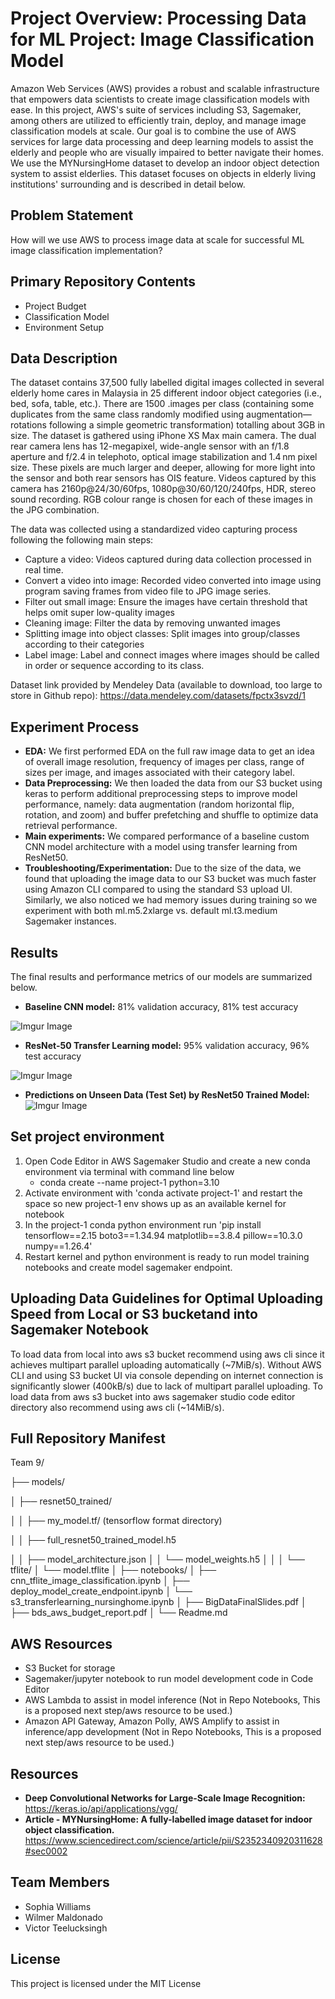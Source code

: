 # Project Overview: Processing Data for ML Project: Image Classification Model

Amazon Web Services (AWS) provides a robust and scalable infrastructure that empowers  data scientists to create image classification models with ease. In this project, AWS's suite of services including S3, Sagemaker, among others are utilized to efficiently train, deploy, and manage image classification models at scale. Our goal is to combine the use of AWS services for large data processing and deep learning models to assist the elderly and people who are visually impaired to better navigate their homes. We use the MYNursingHome dataset to develop an indoor object detection system to assist elderlies. This dataset focuses on objects in elderly living institutions' surrounding and is described in detail below.

## Problem Statement

How will we use AWS to process image data at scale for successful ML image classification implementation? 

## Primary Repository Contents

- Project Budget
- Classification Model
- Environment Setup

## Data Description

The dataset contains 37,500 fully labelled digital images collected in several elderly home cares in Malaysia in 25 different indoor object categories (i.e., bed, sofa, table, etc.). There are 1500 .images per class (containing some duplicates from the same class randomly modified using augmentation—rotations following a simple geometric transformation) totalling about 3GB in size. The dataset is gathered using iPhone XS Max main camera.  The dual rear camera lens has 12-megapixel, wide-angle sensor with an f/1.8 aperture and f/2.4 in telephoto, optical image stabilization and 1.4 nm pixel size. These pixels are much larger and deeper, allowing for more light into the sensor and both rear sensors has OIS feature. Videos captured by this camera has 2160p@24/30/60fps, 1080p@30/60/120/240fps, HDR, stereo sound recording. RGB colour range is chosen for each of these images in the JPG combination.

The data was collected using a standardized video capturing process following the following main steps:

- Capture a video: Videos captured during data collection processed in real time.
- Convert a video into image: Recorded video converted into image using program saving frames from video file to JPG image series.
- Filter out small image: Ensure the images have certain threshold that helps omit super low-quality images
- Cleaning image: Filter the data by removing unwanted images
- Splitting image into object classes: Split images into group/classes according to their categories
- Label image: Label and connect images where images should be called in order or sequence according to its class.

Dataset link provided by Mendeley Data (available to download, too large to store in Github repo): https://data.mendeley.com/datasets/fpctx3svzd/1

## Experiment Process

- **EDA:** We first performed EDA on the full raw image data to get an idea of overall image resolution, frequency of images per class, range of sizes per image, and images associated with their category label. 
- **Data Preprocessing:** We then loaded the data from our S3 bucket using keras to perform additional preprocessing steps to improve model performance, namely: data augmentation (random horizontal flip, rotation, and zoom) and buffer prefetching and shuffle to optimize data retrieval performance. 
- **Main experiments:** We compared performance of a baseline custom CNN model architecture with a model using transfer learning from ResNet50.
- **Troubleshooting/Experimentation:** Due to the size of the data, we found that uploading the image data to our S3 bucket was much faster using Amazon CLI compared to using the standard S3 upload UI. Similarly, we also noticed we had memory issues during training so we experiment with both ml.m5.2xlarge vs. default ml.t3.medium Sagemaker instances. 

## Results
The final results and performance metrics of our models are summarized below.

- **Baseline CNN model:** 81% validation accuracy, 81% test accuracy 

![Imgur Image](https://imgur.com/YPCslB8.png)

- **ResNet-50 Transfer Learning model:** 95% validation accuracy, 96% test accuracy

![Imgur Image](https://imgur.com/2baMF6n.png)

- **Predictions on Unseen Data (Test Set) by ResNet50 Trained Model:**
![Imgur Image](https://i.imgur.com/s7G8hNJ.png)

## Set project environment
1. Open Code Editor in AWS Sagemaker Studio and create a new conda environment via terminal with command line below
   - conda create --name project-1 python=3.10
2. Activate environment with 'conda activate project-1' and restart the space so new project-1 env shows up as an available kernel for notebook
3. In the project-1 conda python environment run 'pip install tensorflow==2.15 boto3==1.34.94 matplotlib==3.8.4 pillow==10.3.0 numpy==1.26.4'
4. Restart kernel and python environment is ready to run model training notebooks and create model sagemaker endpoint.

## Uploading Data Guidelines for Optimal Uploading Speed from Local or S3 bucketand into Sagemaker Notebook
To load data from local into aws s3 bucket recommend using aws cli since it achieves multipart parallel uploading automatically (~7MiB/s). Without AWS CLI and using S3 bucket UI via console depending on internet connection is significantly slower (400kB/s) due to lack of multipart parallel uploading. 
To load data from aws s3 bucket into aws sagemaker studio code editor directory also recommend using aws cli (~14MiB/s).

## Full Repository Manifest
Team 9/

├── models/

│ ├── resnet50_trained/

│ │ ├── my_model.tf/ (tensorflow format directory)

│ │ ├── full_resnet50_trained_model.h5

│ │ ├── model_architecture.json
│ │ └── model_weights.h5
│ │
│ └── tflite/
│    └── model.tflite
│
├── notebooks/
│ ├── cnn_tflite_image_classification.ipynb
│ ├── deploy_model_create_endpoint.ipynb
│ └── s3_transferlearning_nursinghome.ipynb
│
├── BigDataFinalSlides.pdf
│
├── bds_aws_budget_report.pdf
│
└── Readme.md

## AWS Resources
- S3 Bucket for storage
- Sagemaker/jupyter notebook to run model development code in Code Editor
- AWS Lambda to assist in model inference (Not in Repo Notebooks, This is a proposed next step/aws resource to be used.)
- Amazon API Gateway, Amazon Polly, AWS Amplify to assist in inference/app development (Not in Repo Notebooks, This is a proposed next step/aws resource to be used.)

## Resources
- **Deep Convolutional Networks for Large-Scale Image Recognition:**  https://keras.io/api/applications/vgg/
- **Article - MYNursingHome: A fully-labelled image dataset for indoor object classification.** https://www.sciencedirect.com/science/article/pii/S2352340920311628#sec0002

## Team Members
- Sophia Williams
- Wilmer Maldonado
- Victor Teelucksingh

## License
This project is licensed under the MIT License

